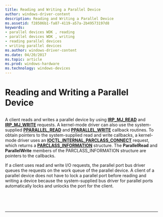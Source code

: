 ```yaml
---
title: Reading and Writing a Parallel Device
author: windows-driver-content
description: Reading and Writing a Parallel Device
ms.assetid: f28506b1-fa87-4119-a57a-2b49573197d8
keywords:
- parallel devices WDK , reading
- parallel devices WDK , writing
- reading parallel devices
- writing parallel devices
ms.author: windows-driver-content
ms.date: 04/20/2017
ms.topic: article
ms.prod: windows-hardware
ms.technology: windows-devices
---
```


# Reading and Writing a Parallel Device


## <a href="" id="ddk-reading-and-writing-a-parallel-device-kg"></a>


A client reads and writes a parallel device by using [**IRP\_MJ\_READ**](https://msdn.microsoft.com/library/windows/hardware/ff544164) and [**IRP\_MJ\_WRITE**](https://msdn.microsoft.com/library/windows/hardware/ff544175) requests. A kernel-mode driver can also use the system-supplied [**PPARALLEL\_READ**](https://msdn.microsoft.com/library/windows/hardware/ff544537) and [**PPARALLEL\_WRITE**](https://msdn.microsoft.com/library/windows/hardware/ff544771) callback routines. To obtain pointers to the system-supplied read and write callbacks, a kernel-mode driver uses an [**IOCTL\_INTERNAL\_PARCLASS\_CONNECT**](https://msdn.microsoft.com/library/windows/hardware/ff544040) request, which returns a [**PARCLASS\_INFORMATION**](https://msdn.microsoft.com/library/windows/hardware/ff544334) structure. The **ParallelRead** and **ParallelWrite** members of the PARCLASS\_INFORMATION structure are pointers to the callbacks.

If a client uses read and write I/O requests, the parallel port bus driver queues the requests on the work queue of the parallel device. A client of a parallel device does not have to lock a parallel port before reading and writing a device because the system-supplied bus driver for parallel ports automatically locks and unlocks the port for the client.

 

 


--------------------


